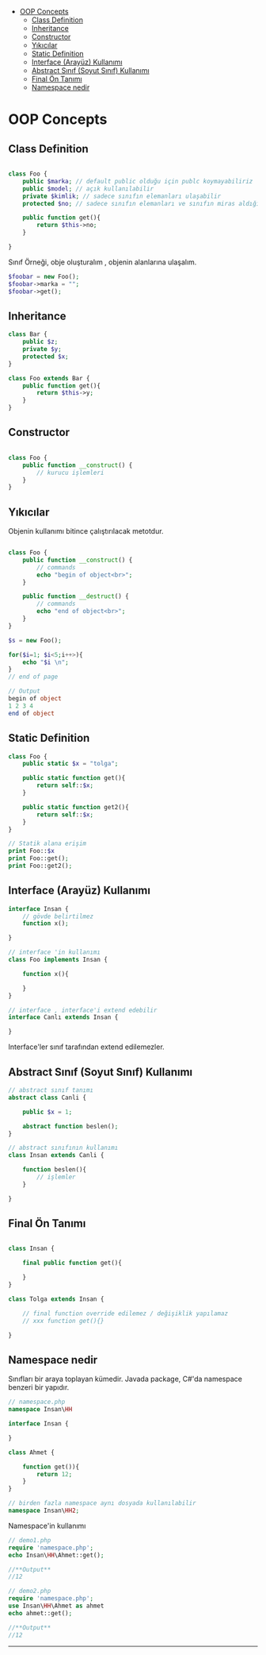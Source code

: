 
- [OOP Concepts](#oop-concepts)
  - [Class Definition](#class-definition)
  - [Inheritance](#inheritance)
  - [Constructor](#constructor)
  - [Yıkıcılar](#yıkıcılar)
  - [Static Definition](#static-definition)
  - [Interface (Arayüz) Kullanımı](#interface-arayüz-kullanımı)
  - [Abstract Sınıf (Soyut Sınıf) Kullanımı](#abstract-sınıf-soyut-sınıf-kullanımı)
  - [Final Ön Tanımı](#final-ön-tanımı)
  - [Namespace nedir](#namespace-nedir)


# OOP Concepts

## Class Definition

```php

class Foo {
    public $marka; // default public olduğu için publc koymayabiliriz
    public $model; // açık kullanılabilir
    private $kimlik; // sadece sınıfın elemanları ulaşabilir
    protected $no; // sadece sınıfın elemanları ve sınıfın miras aldığı alt sınıflar ulaşabilir

    public function get(){
        return $this->no;
    }

}

```

Sınıf Örneği, obje oluşturalım , objenin alanlarına ulaşalım.

```php
$foobar = new Foo();
$foobar->marka = "";
$foobar->get();
```

## Inheritance

```php
class Bar {
    public $z;
    private $y;
    protected $x;
}

class Foo extends Bar {
    public function get(){
        return $this->y;
    }
}

```

## Constructor

```php

class Foo {
    public function __construct() {
        // kurucu işlemleri
    }
}


```

## Yıkıcılar

Objenin kullanımı bitince çalıştırılacak metotdur.

```php

class Foo {
    public function __construct() {
        // commands
        echo "begin of object<br>";
    }

    public function __destruct() {
        // commands
        echo "end of object<br>";
    }
}


```

```php
$s = new Foo();

for($i=1; $i<5;i++>){
    echo "$i \n";
}
// end of page

// Output
begin of object
1 2 3 4
end of object

```

## Static Definition

```php
class Foo {
    public static $x = "tolga";

    public static function get(){
        return self::$x;
    }

    public static function get2(){
        return self::$x;
    }
}

// Statik alana erişim
print Foo::$x
print Foo::get();
print Foo::get2();

```

## Interface (Arayüz) Kullanımı

```php
interface Insan {
    // gövde belirtilmez
    function x();

}

// interface 'in kullanımı
class Foo implements Insan {

    function x(){

    }
}

// interface , interface'i extend edebilir
interface Canlı extends Insan {

}

```

Interface'ler sınıf tarafından extend edilemezler.

## Abstract Sınıf (Soyut Sınıf) Kullanımı

```php
// abstract sınıf tanımı
abstract class Canli {

    public $x = 1;

    abstract function beslen();
}

// abstract sınıfının kullanımı
class Insan extends Canli {

    function beslen(){
        // işlemler
    }

}


```

## Final Ön Tanımı

```php

class Insan {

    final public function get(){

    }
}

class Tolga extends Insan {

    // final function override edilemez / değişiklik yapılamaz
    // xxx function get(){}

}


```

## Namespace nedir

Sınıfları bir araya toplayan kümedir. Javada package, C#'da namespace benzeri bir yapıdır.

```php
// namespace.php
namespace Insan\HH

interface Insan {

}

class Ahmet {

    function get()){
        return 12;
    }
}

// birden fazla namespace aynı dosyada kullanılabilir
namespace Insan\HH2;

```

Namespace'in kullanımı

```php
// demo1.php
require 'namespace.php';
echo Insan\HH\Ahmet::get();

//**Output**
//12

```

```php
// demo2.php
require 'namespace.php';
use Insan\HH\Ahmet as ahmet
echo ahmet::get();

//**Output**
//12

```

---

